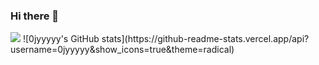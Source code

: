 ### Hi there 👋
<img src="https://img.shields.io/badge/Java-3178C6?style=flat&logo=Java&logoColor=white"/>
![0jyyyyy's GitHub stats](https://github-readme-stats.vercel.app/api?username=0jyyyyy&show_icons=true&theme=radical) 
